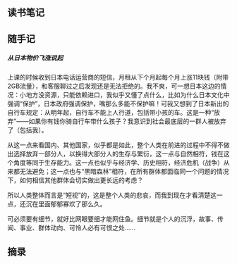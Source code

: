 ## 读书笔记







## 随手记

##### 从日本物价飞涨说起

上课的时候收到日本电话运营商的短信，月租从下个月起每个月上涨11块钱（附带2GB流量），和客服聊过之后发现还是无法拒绝的。我不爽，可一想日本这边的情况：小地方没资源，只能依赖进口，我似乎又懂了点什么，比如为什么日本文化中强调“保护”，日本政府强调保护，嘴那么多能不保护嘛！可我又想到了日本新出的自行车规定：从明年起，自行车不能上人行道，包括带小孩的车。这是一种“放弃”——如果你有钱你骑自行车带什么孩子？我意识到社会最底层的一群人被放弃了（包括我）。

从这一点来看国内、其他国家，似乎都是如此，整个人类在前进的过程中不得不做出选择放弃一部分人，以换得大部分人的生存与繁衍，这一点与自然相符，钱在这个角度等同于生存能力。这一点也似乎与经济学、历史相符，经济危机（战争）从来都无法避免；这一点也与“黑暗森林”相符，在所有群体都面临同一个问题的情况下，如何相信其他群体会切实做出更长远的考虑？

所以人类整体而言是“短视”的，这是整个人类的悲哀，而我到现在才看清楚这一点，还沉在里面郁郁寡欢了那么久。

可必须要有细节，就好比网眼要细才能网住鱼。细节就是个人的沉浮，故事、传闻、事业、群体动向、可怜人必有可恨之处......


## 摘录